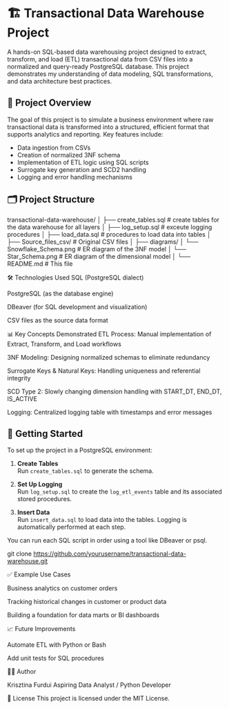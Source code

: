 # 🏗️ Transactional Data Warehouse Project

A hands-on SQL-based data warehousing project designed to extract, transform, and load (ETL) transactional data from CSV files into a normalized and query-ready PostgreSQL database. This project demonstrates my understanding of data modeling, SQL transformations, and data architecture best practices.

## 📌 Project Overview

The goal of this project is to simulate a business environment where raw transactional data is transformed into a structured, efficient format that supports analytics and reporting. Key features include:

- Data ingestion from CSVs
- Creation of normalized 3NF schema
- Implementation of ETL logic using SQL scripts
- Surrogate key generation and SCD2 handling
- Logging and error handling mechanisms

## 🗂️ Project Structure

transactional-data-warehouse/
│
├── create_tables.sql # create tables for the data warehouse for all layers
│
├── log_setup.sql # exceute logging procedures
│
├── load_data.sql # procedures to load data into tables
│
├── Source_files_csv/ # Original CSV files
│
├── diagrams/
│ └── Snowflake_Schema.png # ER diagram of the 3NF model
│ └── Star_Schema.png # ER diagram of the dimensional model
│
└── README.md # This file

🛠️ Technologies Used
SQL (PostgreSQL dialect)

PostgreSQL (as the database engine)

DBeaver (for SQL development and visualization)

CSV files as the source data format

📊 Key Concepts Demonstrated
ETL Process: Manual implementation of Extract, Transform, and Load workflows

3NF Modeling: Designing normalized schemas to eliminate redundancy

Surrogate Keys & Natural Keys: Handling uniqueness and referential integrity

SCD Type 2: Slowly changing dimension handling with START_DT, END_DT, IS_ACTIVE

Logging: Centralized logging table with timestamps and error messages

## 🚀 Getting Started

To set up the project in a PostgreSQL environment:

1. **Create Tables**  
   Run `create_tables.sql` to generate the schema.

2. **Set Up Logging**  
   Run `log_setup.sql` to create the `log_etl_events` table and its associated stored procedures.

3. **Insert Data**  
   Run `insert_data.sql` to load data into the tables. Logging is automatically performed at each step.

You can run each SQL script in order using a tool like DBeaver or psql.

git clone https://github.com/yourusername/transactional-data-warehouse.git

✅ Example Use Cases

Business analytics on customer orders

Tracking historical changes in customer or product data

Building a foundation for data marts or BI dashboards

📈 Future Improvements

Automate ETL with Python or Bash

Add unit tests for SQL procedures

🧑‍💻 Author

Krisztina Furdui
Aspiring Data Analyst / Python Developer

📄 License
This project is licensed under the MIT License.
